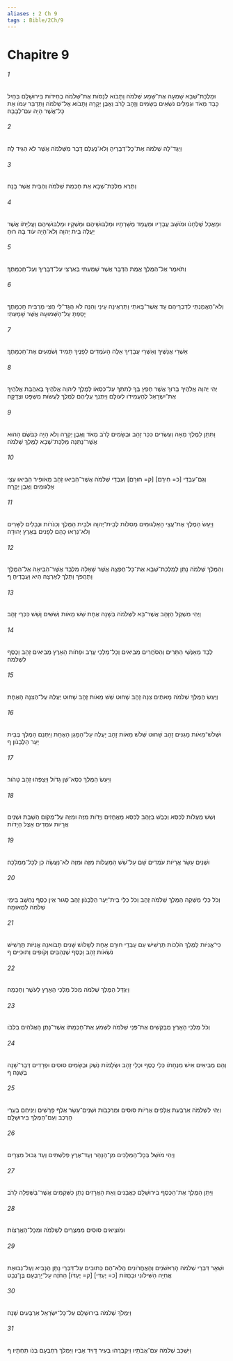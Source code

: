 ```yaml
---
aliases : 2 Ch 9
tags : Bible/2Ch/9
---
```


# Chapitre 9

###### 1
וּמַלְכַּת־שְׁבָא שָׁמְעָה אֶת־שֵׁמַע שְׁלֹמֹה וַתָּבֹוא לְנַסֹּות אֶת־שְׁלֹמֹה בְחִידֹות בִּירוּשָׁלִַם בְּחַיִל כָּבֵד מְאֹד וּגְמַלִּים נֹשְׂאִים בְּשָׂמִים וְזָהָב לָרֹב וְאֶבֶן יְקָרָה וַתָּבֹוא אֶל־שְׁלֹמֹה וַתְּדַבֵּר עִמֹּו אֵת כָּל־אֲשֶׁר הָיָה עִם־לְבָבָהּ׃
###### 2
וַיַּגֶּד־לָהּ שְׁלֹמֹה אֶת־כָּל־דְּבָרֶיהָ וְלֹא־נֶעְלַם דָּבָר מִשְּׁלֹמֹה אֲשֶׁר לֹא הִגִּיד לָהּ׃
###### 3
וַתֵּרֶא מַלְכַּת־שְׁבָא אֵת חָכְמַת שְׁלֹמֹה וְהַבַּיִת אֲשֶׁר בָּנָה׃
###### 4
וּמַאֲכַל שֻׁלְחָנֹו וּמֹושַׁב עֲבָדָיו וּמַעֲמַד מְשָׁרְתָיו וּמַלְבּוּשֵׁיהֶם וּמַשְׁקָיו וּמַלְבּוּשֵׁיהֶם וַעֲלִיָּתֹו אֲשֶׁר יַעֲלֶה בֵּית יְהוָה וְלֹא־הָיָה עֹוד בָּהּ רוּחַ׃
###### 5
וַתֹּאמֶר אֶל־הַמֶּלֶךְ אֱמֶת הַדָּבָר אֲשֶׁר שָׁמַעְתִּי בְּאַרְצִי עַל־דְּבָרֶיךָ וְעַל־חָכְמָתֶךָ׃
###### 6
וְלֹא־הֶאֱמַנְתִּי לְדִבְרֵיהֶם עַד אֲשֶׁר־בָּאתִי וַתִּרְאֶינָה עֵינַי וְהִנֵּה לֹא הֻגַּד־לִי חֲצִי מַרְבִּית חָכְמָתֶךָ יָסַפְתָּ עַל־הַשְּׁמוּעָה אֲשֶׁר שָׁמָעְתִּי׃
###### 7
אַשְׁרֵי אֲנָשֶׁיךָ וְאַשְׁרֵי עֲבָדֶיךָ אֵלֶּה הָעֹמְדִים לְפָנֶיךָ תָּמִיד וְשֹׁמְעִים אֶת־חָכְמָתֶךָ׃
###### 8
יְהִי יְהוָה אֱלֹהֶיךָ בָּרוּךְ אֲשֶׁר חָפֵץ בְּךָ לְתִתְּךָ עַל־כִּסְאֹו לְמֶלֶךְ לַיהוָה אֱלֹהֶיךָ בְּאַהֲבַת אֱלֹהֶיךָ אֶת־יִשְׂרָאֵל לְהַעֲמִידֹו לְעֹולָם וַיִּתֶּנְךָ עֲלֵיהֶם לְמֶלֶךְ לַעֲשֹׂות מִשְׁפָּט וּצְדָקָה׃
###### 9
וַתִּתֵּן לַמֶּלֶךְ מֵאָה וְעֶשְׂרִים כִּכַּר זָהָב וּבְשָׂמִים לָרֹב מְאֹד וְאֶבֶן יְקָרָה וְלֹא הָיָה כַּבֹּשֶׂם הַהוּא אֲשֶׁר־נָתְנָה מַלְכַּת־שְׁבָא לַמֶּלֶךְ שְׁלֹמֹה׃
###### 10
וְגַם־עַבְדֵי [כ= חִירָם] [ק= חוּרָם] וְעַבְדֵי שְׁלֹמֹה אֲשֶׁר־הֵבִיאוּ זָהָב מֵאֹופִיר הֵבִיאוּ עֲצֵי אַלְגּוּמִּים וְאֶבֶן יְקָרָה׃
###### 11
וַיַּעַשׂ הַמֶּלֶךְ אֶת־עֲצֵי הָאַלְגּוּמִּים מְסִלֹּות לְבֵית־יְהוָה וּלְבֵית הַמֶּלֶךְ וְכִנֹּרֹות וּנְבָלִים לַשָּׁרִים וְלֹא־נִרְאוּ כָהֵם לְפָנִים בְּאֶרֶץ יְהוּדָה׃
###### 12
וְהַמֶּלֶךְ שְׁלֹמֹה נָתַן לְמַלְכַּת־שְׁבָא אֶת־כָּל־חֶפְצָהּ אֲשֶׁר שָׁאָלָה מִלְּבַד אֲשֶׁר־הֵבִיאָה אֶל־הַמֶּלֶךְ וַתַּהֲפֹךְ וַתֵּלֶךְ לְאַרְצָהּ הִיא וַעֲבָדֶיהָ׃ ף
###### 13
וַיְהִי מִשְׁקַל הַזָּהָב אֲשֶׁר־בָּא לִשְׁלֹמֹה בְּשָׁנָה אֶחָת שֵׁשׁ מֵאֹות וְשִׁשִּׁים וָשֵׁשׁ כִּכְּרֵי זָהָב׃
###### 14
לְבַד מֵאַנְשֵׁי הַתָּרִים וְהַסֹּחֲרִים מְבִיאִים וְכָל־מַלְכֵי עֲרַב וּפַחֹות הָאָרֶץ מְבִיאִים זָהָב וָכֶסֶף לִשְׁלֹמֹה׃
###### 15
וַיַּעַשׂ הַמֶּלֶךְ שְׁלֹמֹה מָאתַיִם צִנָּה זָהָב שָׁחוּט שֵׁשׁ מֵאֹות זָהָב שָׁחוּט יַעֲלֶה עַל־הַצִּנָּה הָאֶחָת׃
###### 16
וּשְׁלֹשׁ־מֵאֹות מָגִנִּים זָהָב שָׁחוּט שְׁלֹשׁ מֵאֹות זָהָב יַעֲלֶה עַל־הַמָּגֵן הָאֶחָת וַיִּתְּנֵם הַמֶּלֶךְ בְּבֵית יַעַר הַלְּבָנֹון׃ ף
###### 17
וַיַּעַשׂ הַמֶּלֶךְ כִּסֵּא־שֵׁן גָּדֹול וַיְצַפֵּהוּ זָהָב טָהֹור׃
###### 18
וְשֵׁשׁ מַעֲלֹות לַכִּסֵּא וְכֶבֶשׁ בַּזָּהָב לַכִּסֵּא מָאֳחָזִים וְיָדֹות מִזֶּה וּמִזֶּה עַל־מְקֹום הַשָּׁבֶת וּשְׁנַיִם אֲרָיֹות עֹמְדִים אֵצֶל הַיָּדֹות׃
###### 19
וּשְׁנֵים עָשָׂר אֲרָיֹות עֹמְדִים שָׁם עַל־שֵׁשׁ הַמַּעֲלֹות מִזֶּה וּמִזֶּה לֹא־נַעֲשָׂה כֵן לְכָל־מַמְלָכָה׃
###### 20
וְכֹל כְּלֵי מַשְׁקֵה הַמֶּלֶךְ שְׁלֹמֹה זָהָב וְכֹל כְּלֵי בֵּית־יַעַר הַלְּבָנֹון זָהָב סָגוּר אֵין כֶּסֶף נֶחְשָׁב בִּימֵי שְׁלֹמֹה לִמְאוּמָה׃
###### 21
כִּי־אֳנִיֹּות לַמֶּלֶךְ הֹלְכֹות תַּרְשִׁישׁ עִם עַבְדֵי חוּרָם אַחַת לְשָׁלֹושׁ שָׁנִים תָּבֹואנָה אֳנִיֹּות תַּרְשִׁישׁ נֹשְׂאֹות זָהָב וָכֶסֶף שֶׁנְהַבִּים וְקֹופִים וְתוּכִּיִּים׃ ף
###### 22
וַיִּגְדַּל הַמֶּלֶךְ שְׁלֹמֹה מִכֹּל מַלְכֵי הָאָרֶץ לְעֹשֶׁר וְחָכְמָה׃
###### 23
וְכֹל מַלְכֵי הָאָרֶץ מְבַקְשִׁים אֶת־פְּנֵי שְׁלֹמֹה לִשְׁמֹעַ אֶת־חָכְמָתֹו אֲשֶׁר־נָתַן הָאֱלֹהִים בְּלִבֹּו׃
###### 24
וְהֵם מְבִיאִים אִישׁ מִנְחָתֹו כְּלֵי כֶסֶף וּכְלֵי זָהָב וּשְׂלָמֹות נֵשֶׁק וּבְשָׂמִים סוּסִים וּפְרָדִים דְּבַר־שָׁנָה בְּשָׁנָה׃ ף
###### 25
וַיְהִי לִשְׁלֹמֹה אַרְבַּעַת אֲלָפִים אֻרְיֹות סוּסִים וּמַרְכָּבֹות וּשְׁנֵים־עָשָׂר אֶלֶף פָּרָשִׁים וַיַּנִּיחֵם בְּעָרֵי הָרֶכֶב וְעִם־הַמֶּלֶךְ בִּירוּשָׁלִָם׃
###### 26
וַיְהִי מֹושֵׁל בְּכָל־הַמְּלָכִים מִן־הַנָּהָר וְעַד־אֶרֶץ פְּלִשְׁתִּים וְעַד גְּבוּל מִצְרָיִם׃
###### 27
וַיִּתֵּן הַמֶּלֶךְ אֶת־הַכֶּסֶף בִּירוּשָׁלִַם כָּאֲבָנִים וְאֵת הָאֲרָזִים נָתַן כַּשִּׁקְמִים אֲשֶׁר־בַּשְּׁפֵלָה לָרֹב׃
###### 28
וּמֹוצִיאִים סוּסִים מִמִּצְרַיִם לִשְׁלֹמֹה וּמִכָּל־הָאֲרָצֹות׃
###### 29
וּשְׁאָר דִּבְרֵי שְׁלֹמֹה הָרִאשֹׁנִים וְהָאֲחֲרֹונִים הֲלֹא־הֵם כְּתוּבִים עַל־דִּבְרֵי נָתָן הַנָּבִיא וְעַל־נְבוּאַת אֲחִיָּה הַשִּׁילֹונִי וּבַחֲזֹות [כ= יֶעְדִּי] [ק= יֶעְדֹּו] הַחֹזֶה עַל־יָרָבְעָם בֶּן־נְבָט׃
###### 30
וַיִּמְלֹךְ שְׁלֹמֹה בִירוּשָׁלִַם עַל־כָּל־יִשְׂרָאֵל אַרְבָּעִים שָׁנָה׃
###### 31
וַיִּשְׁכַּב שְׁלֹמֹה עִם־אֲבֹתָיו וַיִּקְבְּרֻהוּ בְּעִיר דָּוִיד אָבִיו וַיִּמְלֹךְ רְחַבְעָם בְּנֹו תַּחְתָּיו׃ ף
